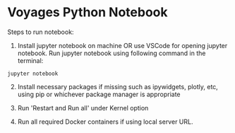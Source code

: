 # Voyages Python Notebook

Steps to run notebook:

1. Install jupyter notebook on machine OR use VSCode for opening jupyter notebook. Run jupyter notebook using following command in the terminal:

```
jupyter notebook
```

2. Install necessary packages if missing such as ipywidgets, plotly, etc, using pip or whichever package manager is appropriate

3. Run 'Restart and Run all' under Kernel option
4. Run all required Docker containers if using local server URL.

